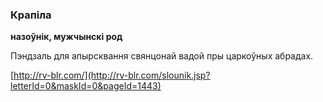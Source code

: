 ### Крапіла
**назоўнік, мужчынскі род**

Пэндзаль для апырсквання свянцонай вадой пры царкоўных абрадах.

<a rel="author">[http://rv-blr.com/](http://rv-blr.com/slounik.jsp?letterId=0&maskId=0&pageId=1443)</a>

